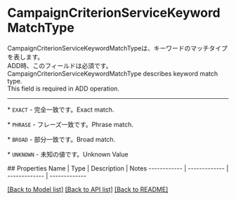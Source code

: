 # CampaignCriterionServiceKeywordMatchType

<div lang=\"ja\">CampaignCriterionServiceKeywordMatchTypeは、キーワードのマッチタイプを表します。<br> ADD時、このフィールドは必須です。</div> <div lang=\"en\">CampaignCriterionServiceKeywordMatchType describes keyword match type.<br> This field is required in ADD operation.</div> <hr> <p>* <code>EXACT</code> - <span lang=\"ja\">完全一致です。</span><span lang=\"en\">Exact match.</span></p> <p>* <code>PHRASE</code> - <span lang=\"ja\">フレーズ一致です。</span><span lang=\"en\">Phrase match.</span></p> <p>* <code>BROAD</code> - <span lang=\"ja\">部分一致です。</span><span lang=\"en\">Broad match.</span></p> <p>* <code>UNKNOWN</code> - <span lang=\"ja\">未知の値です。</span><span lang=\"en\">Unknown Value</span></p> 
## Properties
Name | Type | Description | Notes
------------ | ------------- | ------------- | -------------

[[Back to Model list]](../README.md#documentation-for-models) [[Back to API list]](../README.md#documentation-for-api-endpoints) [[Back to README]](../README.md)


